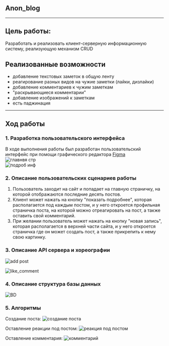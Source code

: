 ## Anon_blog
____
## Цель работы:
Разработать и реализовать клиент-серверную информационную систему, реализующую механизм CRUD
## Реализованные возможности
+ добавление текстовых заметок в общую ленту
+ реагирование разных видов на чужие заметки (лайки, дизлайки)
+ добавление комментариев к чужим заметкам
+ "раскрывающиеся комментарии"
+ добавление изображений к заметкам
+ есть паджинация
____
## Ход работы
### 1. Разработка пользовательского интерфейса
В ходе выполнения работы был разработан пользовательский интерфейс при помощи графического редактора [Figma](https://www.figma.com/community)\
![главнвя стр](https://user-images.githubusercontent.com/98755619/209427743-10ebdedf-408f-4c24-b6b2-eb77fd1894df.png) <br>
![подроб инф](https://user-images.githubusercontent.com/98755619/209427754-805045fc-0180-4341-9df3-e820a8352579.png) <br>

### 2. Описание пользовательских сценариев работы
1) Пользователь заходит на сайт и попадает на главную страничку, на которой отображаются последние десять постов.
2) Клиент может нажать на кнопку "показать подробнее", которая располагается под каждым постом, и у него откроется профильная
страничка поста, на которой можно отреагировать на пост, а также оставить свой комментарий.
3) При желании пользователь может нажать на кнопку "новая запись", которая располагается в верхней части сайта, и у него
откроется страничка где он может создать пост, а также прикрепить к нему свою картинку.

### 3. Описание API сервера и хореографии

![add post](https://user-images.githubusercontent.com/98755619/209427777-dc4de841-ad43-43c5-ba56-0e94452544ac.png)

![like_comment](https://user-images.githubusercontent.com/98755619/209427781-af08560e-9a4c-41ff-9ae5-df92bfcea689.png)

### 4. Описание структура базы данных

![BD](https://user-images.githubusercontent.com/98755619/209427793-81ea0bf9-fa2e-42c2-ba0b-0fc8a2375731.png)

### 5. Алгоритмы
Создание поста:
![создание поста](https://user-images.githubusercontent.com/98755619/209427845-17922c36-567e-449a-87d7-8da72af3b9f4.png)

Оставление реакции под постом:
![реакция под постом](https://user-images.githubusercontent.com/98755619/209427854-82f5b65e-682e-42db-8345-e51b17e17b69.png)

Оставление комментария:
![комментарий](https://user-images.githubusercontent.com/98755619/209427866-8d5d4eb1-bafa-457b-a188-5e5286c96d51.png)

